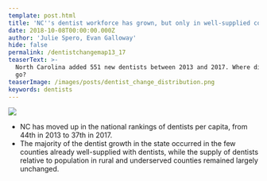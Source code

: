 ```yaml
---
template: post.html
title: 'NC''s dentist workforce has grown, but only in well-supplied counties'
date: 2018-10-08T00:00:00.000Z
author: 'Julie Spero, Evan Galloway'
hide: false
permalink: /dentistchangemap13_17
teaserText: >-
  North Carolina added 551 new dentists between 2013 and 2017. Where did they
  go?
teaserImage: /images/posts/dentist_change_distribution.png
keywords: dentists
---
```

![](/images/posts/dentist_change_distribution.png)

* NC has moved up in the national rankings of dentists per capita, from 44th in 2013 to 37th in 2017.
* The majority of the dentist growth in the state occurred in the few counties already well-supplied with dentists, while the supply of dentists relative to population in rural and underserved counties remained largely unchanged.
